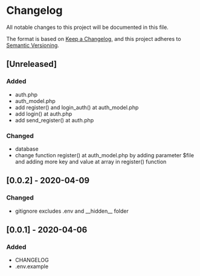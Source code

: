 # Changelog

All notable changes to this project will be documented in this file.

The format is based on [Keep a Changelog](https://keepachangelog.com/en/1.0.0/),
and this project adheres to [Semantic Versioning](https://semver.org/spec/v2.0.0.html).

## [Unreleased]

### Added
* auth.php
* auth_model.php
* add register() and login_auth() at auth_model.php
* add login() at auth.php
* add send_register() at auth.php

### Changed
* database
* change function register() at auth_model.php by adding parameter $file and adding more key and value at array in register() function

## [0.0.2] - 2020-04-09

### Changed

* gitignore excludes .env and \_\_hidden\_\_ folder

## [0.0.1] - 2020-04-06

### Added

* CHANGELOG
* .env.example
